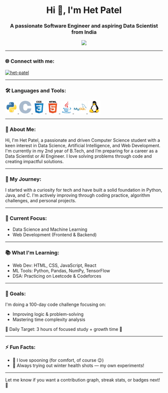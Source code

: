 <h1 align="center">Hi 👋, I'm Het Patel</h1>
<h3 align="center">A passionate Software Engineer and aspiring Data Scientist from India</h3>

<p align="center">
  <img src="https://media.giphy.com/media/v1.Y2lkPTc5MGI3NjExdndsYWd0YWM4eXNuaHVqZjh0NnBuaGxpeGF0aHc1MDBuZ3Yzd2J3OCZlcD12MV9naWZzX3NlYXJjaCZjdD1n/bHSkKRvkRvy5chUBBp/giphy.gif" width="600"/>
</p>

---

### 🌐 Connect with me:
<p align="left">
  <a href="https://www.linkedin.com/in/het-patel-11s2004" target="blank">
    <img align="center" src="https://raw.githubusercontent.com/rahuldkjain/github-profile-readme-generator/master/src/images/icons/Social/linked-in-alt.svg" alt="het-patel" height="30" width="40" />
  </a>
</p>

---

### 🛠️ Languages and Tools:
<p align="left">
  <a href="https://www.python.org" target="_blank" rel="noreferrer">
    <img src="https://raw.githubusercontent.com/devicons/devicon/master/icons/python/python-original.svg" alt="python" width="40" height="40"/>
  </a>
  <a href="https://www.cprogramming.com/" target="_blank" rel="noreferrer">
    <img src="https://raw.githubusercontent.com/devicons/devicon/master/icons/c/c-original.svg" alt="c" width="40" height="40"/>
  </a>
  <a href="https://www.w3schools.com/css/" target="_blank" rel="noreferrer">
    <img src="https://raw.githubusercontent.com/devicons/devicon/master/icons/css3/css3-original-wordmark.svg" alt="css3" width="40" height="40"/>
  </a>
  <a href="https://www.w3.org/html/" target="_blank" rel="noreferrer">
    <img src="https://raw.githubusercontent.com/devicons/devicon/master/icons/html5/html5-original-wordmark.svg" alt="html5" width="40" height="40"/>
  </a>
  <a href="https://www.java.com" target="_blank" rel="noreferrer">
    <img src="https://raw.githubusercontent.com/devicons/devicon/master/icons/java/java-original.svg" alt="java" width="40" height="40"/>
  </a>
  <a href="https://www.mysql.com/" target="_blank" rel="noreferrer">
    <img src="https://raw.githubusercontent.com/devicons/devicon/master/icons/mysql/mysql-original-wordmark.svg" alt="mysql" width="40" height="40"/>
  </a>
  <a href="https://www.linux.org/" target="_blank" rel="noreferrer">
    <img src="https://raw.githubusercontent.com/devicons/devicon/master/icons/linux/linux-original.svg" alt="linux" width="40" height="40"/>
  </a>
</p>

---

### 📌 About Me:
Hi, I'm Het Patel, a passionate and driven Computer Science student with a keen interest in Data Science, Artificial Intelligence, and Web Development. I'm currently in my 2nd year of B.Tech, and I’m preparing for a career as a Data Scientist or AI Engineer. I love solving problems through code and creating impactful solutions.

---

### 🚀 My Journey:
I started with a curiosity for tech and have built a solid foundation in Python, Java, and C. I'm actively improving through coding practice, algorithm challenges, and personal projects.

---

### 🎯 Current Focus:
- Data Science and Machine Learning  
- Web Development (Frontend & Backend)  

---

### 📚 What I'm Learning:
- Web Dev: HTML, CSS, JavaScript, React  
- ML Tools: Python, Pandas, NumPy, TensorFlow  
- DSA: Practicing on Leetcode & Codeforces  

---

### 🎯 Goals:
I'm doing a 100-day code challenge focusing on:
- Improving logic & problem-solving  
- Mastering time complexity analysis  

📆 Daily Target: 3 hours of focused study + growth time 💪  

---

### ⚡ Fun Facts:
- 🥄 I love spooning (for comfort, of course 😉)  
- 🧃 Always trying out winter health shots — my own experiments!

---

Let me know if you want a contribution graph, streak stats, or badges next! 💖
